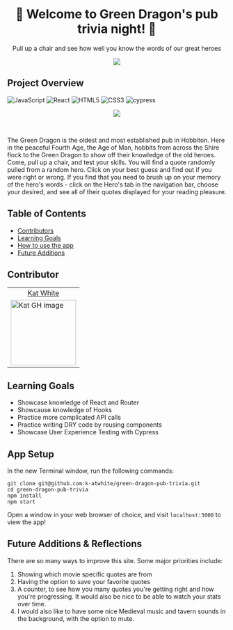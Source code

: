 <h1 align="center"> 🐉 Welcome to Green Dragon's pub trivia night! 🐉 </h1>

<p align="center">Pull up a chair and see how well you know the words of our great heroes</p>

<p align="center"><img src="https://user-images.githubusercontent.com/49215782/128087755-4f08df58-4236-40fa-97c1-f439c8ad10cb.png"></p>


## Project Overview

  ![JavaScript](https://img.shields.io/badge/javascript-%23323330.svg?style=for-the-badge&logo=javascript&logoColor=%23F7DF1E)
  ![React](https://img.shields.io/badge/react-%2320232a.svg?style=for-the-badge&logo=react&logoColor=%2361DAFB)
  ![HTML5](https://img.shields.io/badge/html5-%23E34F26.svg?style=for-the-badge&logo=html5&logoColor=white)
  ![CSS3](https://img.shields.io/badge/css3-%231572B6.svg?style=for-the-badge&logo=css3&logoColor=white)
  ![cypress](https://img.shields.io/badge/-cypress-%23E5E5E5?style=for-the-badge&logo=cypress&logoColor=058a5e)
  
  

<!-- ## [View the game here!](https://k-atwhite.github.io/green-dragon-pub-trivia/)
 -->
<p align="center"><img src=https://media.giphy.com/media/ytLsgypRyRZkbMHxxD/giphy.gif ></p>

<!-- <p align="center"><img src=RESPONSIVE
 ></p> -->

<br>

The Green Dragon is the oldest and most established pub in Hobbiton. Here in the peaceful Fourth Age, the Age of Man, hobbits from across the Shire flock to the Green Dragon to show off their knowledge of the old heroes. Come, pull up a chair, and test your skills. You will find a quote randomly pulled from a random hero. Click on your best guess and find out if you were right or wrong. If you find that you need to brush up on your memory of the hero's words - click on the Hero's tab in the navigation bar, choose your desired, and see all of their quotes displayed for your reading pleasure.

 
## Table of Contents

- [Contributors](https://github.com/k-atwhite/backyard-burbs#contributors)
- [Learning Goals](https://github.com/k-atwhite/backyard-burbs#learning-goals)
- [How to use the app](https://github.com/k-atwhite/backyard-burbs#app-setup)
- [Future Additions](https://github.com/k-atwhite/backyard-burbs#future-additions--reflections)
 
## Contributor
<table>
  <tr>
    <td align="center"> <a href="https://github.com/k-atwhite">Kat White</td>
  </tr>
    <td><img src="https://avatars.githubusercontent.com/u/49215782?v=4" alt="Kat GH image" width="150" height="auto" /></td>
</table>

## Learning Goals

- Showcase knowledge of React and Router
- Showcause knowledge of Hooks
- Practice more complicated API calls
- Practice writing DRY code by reusing components
- Showcase User Experience Testing with Cypress


## App Setup

In the new Terminal window, run the following commands:


`git clone git@github.com:k-atwhite/green-dragon-pub-trivia.git`  
`cd green-dragon-pub-trivia`  
`npm install`  
`npm start`  

Open a window in your web browser of choice, and visit `localhost:3000` to view the app!

## Future Additions & Reflections

There are so many ways to improve this site. Some major priorities include:

1. Showing which movie specific quotes are from
2. Having the option to save your favorite quotes
3. A counter, to see how you many quotes you're getting right and how you're progressing. It would also be nice to be able to watch your stats over time.
4. I would also like to have some nice Medieval music and tavern sounds in the background, with the option to mute. 
